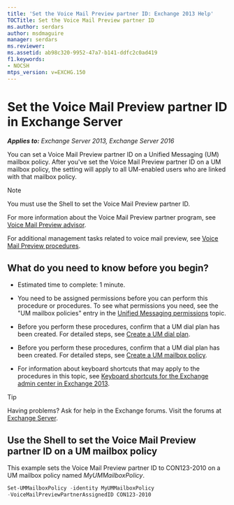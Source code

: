```yaml
---
title: 'Set the Voice Mail Preview partner ID: Exchange 2013 Help'
TOCTitle: Set the Voice Mail Preview partner ID
ms.author: serdars
author: msdmaguire
manager: serdars
ms.reviewer:
ms.assetid: ab98c320-9952-47a7-b141-ddfc2c0ad419
f1.keywords:
- NOCSH
mtps_version: v=EXCHG.150
---
```


# Set the Voice Mail Preview partner ID in Exchange Server

_**Applies to:** Exchange Server 2013, Exchange Server 2016_

You can set a Voice Mail Preview partner ID on a Unified Messaging (UM) mailbox policy. After you've set the Voice Mail Preview partner ID on a UM mailbox policy, the setting will apply to all UM-enabled users who are linked with that mailbox policy.

> [!NOTE]
> You must use the Shell to set the Voice Mail Preview partner ID.

For more information about the Voice Mail Preview partner program, see [Voice Mail Preview advisor](voice-mail-preview-advisor-exchange-2013-help.md).

For additional management tasks related to voice mail preview, see [Voice Mail Preview procedures](voice-mail-preview-procedures-exchange-2013-help.md).

## What do you need to know before you begin?

- Estimated time to complete: 1 minute.

- You need to be assigned permissions before you can perform this procedure or procedures. To see what permissions you need, see the "UM mailbox policies" entry in the [Unified Messaging permissions](unified-messaging-permissions-exchange-2013-help.md) topic.

- Before you perform these procedures, confirm that a UM dial plan has been created. For detailed steps, see [Create a UM dial plan](create-um-dial-plan-exchange-2013-help.md).

- Before you perform these procedures, confirm that a UM dial plan has been created. For detailed steps, see [Create a UM mailbox policy](create-um-mailbox-policy-exchange-2013-help.md).

- For information about keyboard shortcuts that may apply to the procedures in this topic, see [Keyboard shortcuts for the Exchange admin center in Exchange 2013](keyboard-shortcuts-in-the-exchange-admin-center-2013-help.md).

> [!TIP]
> Having problems? Ask for help in the Exchange forums. Visit the forums at [Exchange Server](https://social.technet.microsoft.com/forums/office/home?category=exchangeserver).

## Use the Shell to set the Voice Mail Preview partner ID on a UM mailbox policy

This example sets the Voice Mail Preview partner ID to CON123-2010 on a UM mailbox policy named _MyUMMailboxPolicy_.

```powershell
Set-UMMailboxPolicy -identity MyUMMailboxPolicy
-VoiceMailPreviewPartnerAssignedID CON123-2010
```
